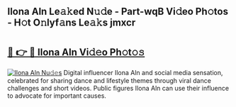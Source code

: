 ## Ilona Aln Le𝚊𝚔ed N𝚞𝚍e - Part-wqB Vi𝚍eo Ph𝚘tos - H𝚘t O𝚗lyf𝚊ns Le𝚊𝚔s jmxcr

# <h2><a href="http://hf3g88.feru.top/?c=Ilona+Aln">🔗 👉 🔴 Ilona Aln Vi𝚍𝚎o Ph𝚘t𝚘𝚜</a></h2>

[![Ilona Aln Nu𝚍𝚎s](https://i.imgur.com/0TWrTi3.gif)](http://hf3g88.feru.top/?c=Ilona+Aln)
Digital influencer Ilona Aln and social media sensation, celebrated for sharing dance and lifestyle themes through viral dance challenges and short videos. Public figures Ilona Aln can use their influence to advocate for important causes. 
